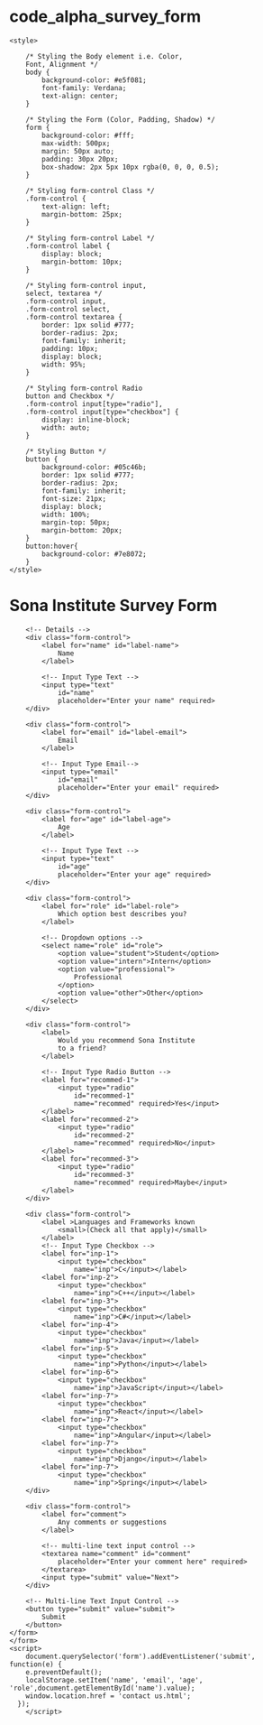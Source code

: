 # code_alpha_survey_form
<!DOCTYPE html>
<html lang="en">
<head>
	<meta charset="UTF-8">
	<meta http-equiv="X-UA-Compatible"
		content="IE=edge">
	<meta name="viewport"
		content="width=device-width, initial-scale=1.0">
	<title>
		 Survey Form 
	</title>

	<style>

		/* Styling the Body element i.e. Color,
		Font, Alignment */
		body {
			background-color: #e5f081;
			font-family: Verdana;
			text-align: center;
		}

		/* Styling the Form (Color, Padding, Shadow) */
		form {
			background-color: #fff;
			max-width: 500px;
			margin: 50px auto;
			padding: 30px 20px;
			box-shadow: 2px 5px 10px rgba(0, 0, 0, 0.5);
		}

		/* Styling form-control Class */
		.form-control {
			text-align: left;
			margin-bottom: 25px;
		}

		/* Styling form-control Label */
		.form-control label {
			display: block;
			margin-bottom: 10px;
		}

		/* Styling form-control input,
		select, textarea */
		.form-control input,
		.form-control select,
		.form-control textarea {
			border: 1px solid #777;
			border-radius: 2px;
			font-family: inherit;
			padding: 10px;
			display: block;
			width: 95%;
		}

		/* Styling form-control Radio
		button and Checkbox */
		.form-control input[type="radio"],
		.form-control input[type="checkbox"] {
			display: inline-block;
			width: auto;
		}

		/* Styling Button */
		button {
			background-color: #05c46b;
			border: 1px solid #777;
			border-radius: 2px;
			font-family: inherit;
			font-size: 21px;
			display: block;
			width: 100%;
			margin-top: 50px;
			margin-bottom: 20px;
		}
		button:hover{
			background-color: #7e8072;
		}
	</style>
</head>

<body>
	<h1>Sona Institute Survey Form</h1>
	<form action="contact us.html" method="post"> 
		<!-- Create Form -->
	<form id="form">

		<!-- Details -->
		<div class="form-control">
			<label for="name" id="label-name">
				Name
			</label>

			<!-- Input Type Text -->
			<input type="text"
				id="name"
				placeholder="Enter your name" required>
		</div>

		<div class="form-control">
			<label for="email" id="label-email">
				Email
			</label>

			<!-- Input Type Email-->
			<input type="email"
				id="email"
				placeholder="Enter your email" required>
		</div>

		<div class="form-control">
			<label for="age" id="label-age">
				Age
			</label>

			<!-- Input Type Text -->
			<input type="text"
				id="age"
				placeholder="Enter your age" required>
		</div>

		<div class="form-control">
			<label for="role" id="label-role">
				Which option best describes you?
			</label>
			
			<!-- Dropdown options -->
			<select name="role" id="role">
				<option value="student">Student</option>
				<option value="intern">Intern</option>
				<option value="professional">
					Professional
				</option>
				<option value="other">Other</option>
			</select>
		</div>

		<div class="form-control">
			<label>
				Would you recommend Sona Institute
				to a friend?
			</label>

			<!-- Input Type Radio Button -->
			<label for="recommed-1">
				<input type="radio"
					id="recommed-1"
					name="recommed" required>Yes</input>
			</label>
			<label for="recommed-2">
				<input type="radio"
					id="recommed-2"
					name="recommed" required>No</input>
			</label>
			<label for="recommed-3">
				<input type="radio"
					id="recommed-3"
					name="recommed" required>Maybe</input>
			</label>
		</div>

		<div class="form-control">
			<label >Languages and Frameworks known
				<small>(Check all that apply)</small>
			</label>
			<!-- Input Type Checkbox -->
			<label for="inp-1">
				<input type="checkbox"
					name="inp">C</input></label>
			<label for="inp-2">
				<input type="checkbox"
					name="inp">C++</input></label>
			<label for="inp-3">
				<input type="checkbox"
					name="inp">C#</input></label>
			<label for="inp-4">
				<input type="checkbox"
					name="inp">Java</input></label>
			<label for="inp-5">
				<input type="checkbox"
					name="inp">Python</input></label>
			<label for="inp-6">
				<input type="checkbox"
					name="inp">JavaScript</input></label>
			<label for="inp-7">
				<input type="checkbox"
					name="inp">React</input></label>
			<label for="inp-7">
				<input type="checkbox"
					name="inp">Angular</input></label>
			<label for="inp-7">
				<input type="checkbox"
					name="inp">Django</input></label>
			<label for="inp-7">
				<input type="checkbox"
					name="inp">Spring</input></label>
		</div>

		<div class="form-control">
			<label for="comment">
				Any comments or suggestions
			</label>

			<!-- multi-line text input control -->
			<textarea name="comment" id="comment"
				placeholder="Enter your comment here" required>
			</textarea>
			<input type="submit" value="Next">
		</div>

		<!-- Multi-line Text Input Control -->
		<button type="submit" value="submit">
			Submit
		</button>
	</form>
	</form>
	<script>
		document.querySelector('form').addEventListener('submit', function(e) {
		e.preventDefault();
		localStorage.setItem('name', 'email', 'age', 'role',document.getElementById('name').value);
		window.location.href = 'contact us.html';
	  });
		</script>

	
</body>
</html>
